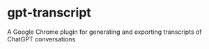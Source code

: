 # gpt-transcript
A Google Chrome plugin for generating and exporting transcripts of ChatGPT conversations
